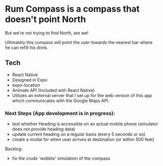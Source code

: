 # Rum Compass is a compass that doesn't point North

But we're not trying to find North, are we!

Ultimately this compass will point the user towards the nearest bar where he can refill his drink.

## Tech

- React Native
- Designed in Expo
- expo-location
- Animate API (Included with React Native)
- Utilizes an external server that I set up for the web version of this app which communicates with the Google Maps API.

### Next Steps (App development is in progress):
- test whether Heading is accessible on an actual mobile phone (simulator does not provide heading data)
- update current heading on a regular basis (every 5 seconds or so)
- create a modal for when user arrives at destination (or within 500 feet)

Backlog:
- fix the crude 'wobble' simulation of the compass